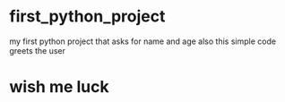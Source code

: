 # first_python_project
my first python project that asks for name and age also this simple code greets the user 
# wish me luck 

